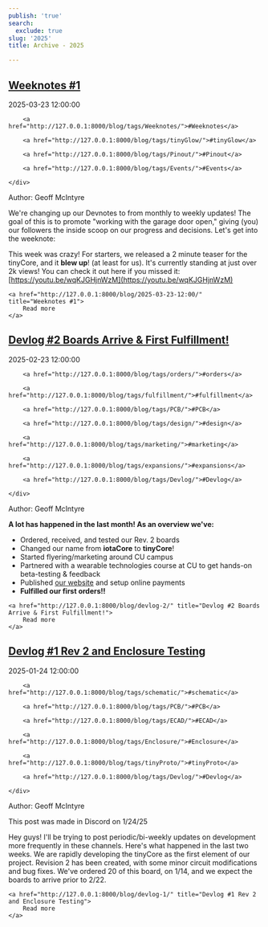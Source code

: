 ```yaml
---
publish: 'true'
search:
  exclude: true
slug: '2025'
title: Archive - 2025

---
```


<!--
  ~ MIT License
  ~
  ~ Copyright (c) 2023-2025 Maciej 'maQ' Kusz <maciej.kusz@gmail.com>
  ~
  ~ Permission is hereby granted, free of charge, to any person obtaining a copy
  ~ of this software and associated documentation files (the "Software"), to deal
  ~ in the Software without restriction, including without limitation the rights
  ~ to use, copy, modify, merge, publish, distribute, sublicense, and/or sell
  ~ copies of the Software, and to permit persons to whom the Software is
  ~ furnished to do so, subject to the following conditions:
  ~
  ~ The above copyright notice and this permission notice shall be included in all
  ~ copies or substantial portions of the Software.
  ~
  ~ THE SOFTWARE IS PROVIDED "AS IS", WITHOUT WARRANTY OF ANY KIND, EXPRESS OR
  ~ IMPLIED, INCLUDING BUT NOT LIMITED TO THE WARRANTIES OF MERCHANTABILITY,
  ~ FITNESS FOR A PARTICULAR PURPOSE AND NONINFRINGEMENT. IN NO EVENT SHALL THE
  ~ AUTHORS OR COPYRIGHT HOLDERS BE LIABLE FOR ANY CLAIM, DAMAGES OR OTHER
  ~ LIABILITY, WHETHER IN AN ACTION OF CONTRACT, TORT OR OTHERWISE, ARISING FROM,
  ~ OUT OF OR IN CONNECTION WITH THE SOFTWARE OR THE USE OR OTHER DEALINGS IN THE
  ~ SOFTWARE.
  -->


## [Weeknotes #1](http://127.0.0.1:8000/blog/2025-03-23-12:00/)

<!--suppress LongLine -->
<div class="post-extra">
    <div class="col">
        <p class="post-date">2025-03-23 12:00:00</p>
    </div>
    <div class="col">
    
        <a href="http://127.0.0.1:8000/blog/tags/Weeknotes/">#Weeknotes</a>
    
        <a href="http://127.0.0.1:8000/blog/tags/tinyGlow/">#tinyGlow</a>
    
        <a href="http://127.0.0.1:8000/blog/tags/Pinout/">#Pinout</a>
    
        <a href="http://127.0.0.1:8000/blog/tags/Events/">#Events</a>
    
    </div>
</div>

Author: Geoff McIntyre

We're changing up our Devnotes to from monthly to weekly updates! The goal of this is to promote "working with the garage door open," giving (you) our followers the inside scoop on our progress and decisions. Let's get into the weeknote:

This week was crazy! For starters, we released a 2 minute teaser for the tinyCore, and it **blew up**! (at least for us). It's currently standing at just over 2k views! You can check it out here if you missed it: [https://youtu.be/wqKJGHjnWzM](https://youtu.be/wqKJGHjnWzM)




<div class="post-link">

    <a href="http://127.0.0.1:8000/blog/2025-03-23-12:00/" title="Weeknotes #1">
        Read more
    </a>

</div>


## [Devlog #2 Boards Arrive & First Fulfillment!](http://127.0.0.1:8000/blog/devlog-2/)

<!--suppress LongLine -->
<div class="post-extra">
    <div class="col">
        <p class="post-date">2025-02-23 12:00:00</p>
    </div>
    <div class="col">
    
        <a href="http://127.0.0.1:8000/blog/tags/orders/">#orders</a>
    
        <a href="http://127.0.0.1:8000/blog/tags/fulfillment/">#fulfillment</a>
    
        <a href="http://127.0.0.1:8000/blog/tags/PCB/">#PCB</a>
    
        <a href="http://127.0.0.1:8000/blog/tags/design/">#design</a>
    
        <a href="http://127.0.0.1:8000/blog/tags/marketing/">#marketing</a>
    
        <a href="http://127.0.0.1:8000/blog/tags/expansions/">#expansions</a>
    
        <a href="http://127.0.0.1:8000/blog/tags/Devlog/">#Devlog</a>
    
    </div>
</div>

Author: Geoff McIntyre

**A lot has happened in the last month! As an overview we've:**

- Ordered, received, and tested our Rev. 2 boards
- Changed our name from **iotaCore** to **tinyCore**!
- Started flyering/marketing around CU campus
- Partnered with a wearable technologies course at CU to get hands-on beta-testing & feedback
- Published [our website](http://mr.industries) and setup online payments
- **Fulfilled our first orders!!**




<div class="post-link">

    <a href="http://127.0.0.1:8000/blog/devlog-2/" title="Devlog #2 Boards Arrive & First Fulfillment!">
        Read more
    </a>

</div>


## [Devlog #1 Rev 2 and Enclosure Testing](http://127.0.0.1:8000/blog/devlog-1/)

<!--suppress LongLine -->
<div class="post-extra">
    <div class="col">
        <p class="post-date">2025-01-24 12:00:00</p>
    </div>
    <div class="col">
    
        <a href="http://127.0.0.1:8000/blog/tags/schematic/">#schematic</a>
    
        <a href="http://127.0.0.1:8000/blog/tags/PCB/">#PCB</a>
    
        <a href="http://127.0.0.1:8000/blog/tags/ECAD/">#ECAD</a>
    
        <a href="http://127.0.0.1:8000/blog/tags/Enclosure/">#Enclosure</a>
    
        <a href="http://127.0.0.1:8000/blog/tags/tinyProto/">#tinyProto</a>
    
        <a href="http://127.0.0.1:8000/blog/tags/Devlog/">#Devlog</a>
    
    </div>
</div>

Author: Geoff McIntyre

<aside>
This post was made in Discord on 1/24/25
</aside>

Hey guys! I'll be trying to post periodic/bi-weekly updates on development more frequently in these channels. Here's what happened in the last two weeks.
We are rapidly developing the tinyCore as the first element of our project. Revision 2 has been created, with some minor circuit modifications and bug fixes. We've ordered 20 of this board, on 1/14, and we expect the boards to arrive prior to 2/22.




<div class="post-link">

    <a href="http://127.0.0.1:8000/blog/devlog-1/" title="Devlog #1 Rev 2 and Enclosure Testing">
        Read more
    </a>

</div>

